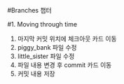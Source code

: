 #Branches 챕터

#1. Moving through time

1. 마지막 커밋 위치에 체크아웃 카드 이동
2. piggy_bank 파일 수정
3. little_sister 파일 수정
4. 파일 내용 변경 후 commit 카드 이동
5. 커밋 내용 저장

